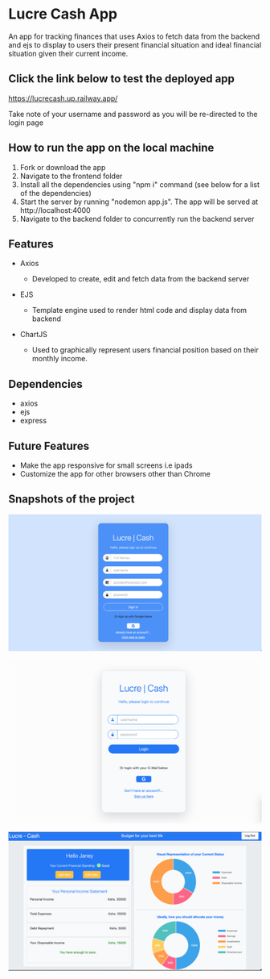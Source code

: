 # Lucre Cash App 
An app for tracking finances that uses Axios to fetch data from the backend and ejs to display to users their present financial situation and ideal financial situation given their current income.

## Click the link below to test the deployed app 
https://lucrecash.up.railway.app/ 

Take note of your username and password as you will be re-directed to the login page

## How to run the app on the local machine
1. Fork or download the app 
2. Navigate to the frontend folder
3. Install all the dependencies using "npm i" command (see below for a list of the dependencies)
4. Start the server by running "nodemon app.js". The app will be served at http://localhost:4000
5. Navigate to the backend folder to concurrently run the backend server

## Features
- Axios
    - Developed to create, edit and fetch data from the backend server

- EJS
    - Template engine used to render html code and display data from backend

- ChartJS
    - Used to graphically represent users financial position based on their monthly income. 


## Dependencies
- axios
- ejs
- express

## Future Features
- Make the app responsive for small screens i.e ipads
- Customize the app for other browsers other than Chrome

## Snapshots of the project
![alt text](https://github.com/adara-code/lucreCash_Frontend_ServerSide/blob/main/screenshots/screenshot2.png)



![alt text](https://github.com/adara-code/lucreCash_Frontend_ServerSide/blob/main/screenshots/screenshot1.png)



![alt text](https://github.com/adara-code/lucreCash_Frontend_ServerSide/blob/main/screenshots/screenshot3.png)
